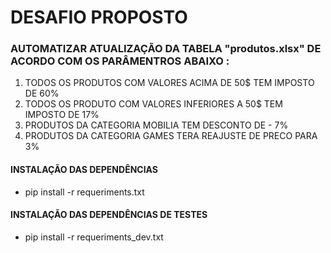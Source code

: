 # DESAFIO PROPOSTO   
### AUTOMATIZAR ATUALIZAÇÃO DA TABELA **"produtos.xlsx"** DE ACORDO COM OS PARÂMENTROS ABAIXO :  

1. TODOS OS PRODUTOS COM VALORES ACIMA DE 50$ TEM IMPOSTO DE 60%  
2. TODOS OS PRODUTO COM VALORES INFERIORES A 50$ TEM IMPOSTO DE 17%  
3. PRODUTOS DA CATEGORIA MOBILIA TEM DESCONTO DE - 7%  
4. PRODUTOS DA CATEGORIA GAMES TERA REAJUSTE DE PRECO PARA  3%  

#### INSTALAÇÃO DAS DEPENDÊNCIAS
- pip install -r requeriments.txt

#### INSTALAÇÃO DAS DEPENDÊNCIAS DE TESTES
- pip install -r requeriments_dev.txt

